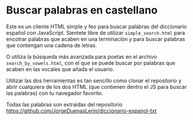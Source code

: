 # Buscar palabras en castellano
Este es un cliente HTML simple y feo para buscar palabras del diccionario español con JavaScript. Sientete libre de utilizar `simple_search.html` para encotrar palabras que acaben en una terminación y para buscar palabras que contengan una cadena de letras.

O utiliza la búsqueda más avanzada para poetas en el archivo `search_by_vowels.html`, con el que se puede buscar por palabras que acaben en las vocales que añada el usuario.

Utilizar las dos herramientas es tan sencillo como clonar el repositorio y abrir cualquiera de los dos HTML (que contienen dentro el JS para buscar las palabras) con tu navegador favorito.

Todas las palabras son extraídas del repositorio https://github.com/JorgeDuenasLerin/diccionario-espanol-txt
